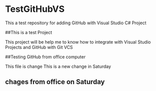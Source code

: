 # TestGitHubVS
This a test repository for adding GitHub with Visual Studio C# Project

##This is a test Project

<p> This project will be help me to know how to integrate with Visual Studio Projects and GitHub with Git VCS
</p>

##Testing GitHub from office computer

This file is change
This is a new change in Saturday

## chages from office on Saturday
